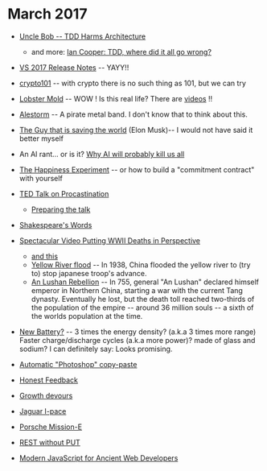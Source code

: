 
# March 2017

- [Uncle Bob -- TDD Harms Architecture](http://blog.cleancoder.com/uncle-bob/2017/03/03/TDD-Harms-Architecture.html)
  - and more: [Ian Cooper: TDD, where did it all go wrong?](https://vimeo.com/68375232)

- [VS 2017 Release Notes](https://www.visualstudio.com/en-us/news/releasenotes/vs2017-relnotes) -- YAYY!!

- [crypto101](https://www.crypto101.io/) -- with crypto there is no such thing as 101, but we can try

- [Lobster Mold](http://mlcalliance.org/all-about-lobster/lobster-101-molting/) -- WOW ! Is this real life? There are [videos](https://www.youtube.com/results?search_query=lobster+molding) !!

- [Alestorm](https://www.youtube.com/watch?v=ta-Z_psXODw) -- A pirate metal band. I don't know that to think about this.

- [The Guy that is saving the world](https://www.youtube.com/watch?v=WaAJAwi3Q1U) (Elon Musk)-- I would not have said it better myself
- An AI rant... or is it? [Why AI will probably kill us all](https://www.youtube.com/watch?v=SPAmbUZ9UKk)
- [The Happiness Experiment](https://www.youtube.com/watch?v=hEd4UW5f7s4&t=6s) -- or how to build a "commitment contract" with yourself

- [TED Talk on Procastination](https://waitbutwhy.com/2016/03/my-ted-talk.html)
  - [Preparing the talk](https://waitbutwhy.com/2016/03/doing-a-ted-talk-the-full-story.html)
- [Shakespeare's Words](http://waitbutwhy.com/2015/07/shakespeare-coined-mad-words.html)
- [Spectacular Video Putting WWII Deaths in Perspective](https://waitbutwhy.com/2015/06/spectacular-video-putting-wwii-deaths-perspective.html)
  - [and this](http://waitbutwhy.com/2013/08/the-death-toll-comparison-breakdown.html)
  - [Yellow River flood](https://en.wikipedia.org/wiki/1938_Yellow_River_flood) -- In 1938, China flooded the yellow river to (try to) stop japanese troop's advance.
  - [An Lushan Rebellion](https://en.wikipedia.org/wiki/An_Lushan_Rebellion) -- In 755, general "An Lushan" declared himself emperor in Northern China, starting a war with the current Tang dynasty. Eventually he lost, but the death toll reached two-thirds of the population of the empire -- around 36 million souls -- a sixth of the worlds population at the time.

- [New Battery?](https://news.utexas.edu/2017/02/28/goodenough-introduces-new-battery-technology) -- 3 times the energy density? (a.k.a 3 times more range) Faster charge/discharge cycles (a.k.a more power)? made of glass and sodium? I can definitely say: Looks promising.

- [Automatic "Photoshop" copy-paste](https://github.com/luanfujun/deep-photo-styletransfer)

- [Honest Feedback](https://m.signalvnoise.com/unlock-honest-feedback-with-this-one-word-dcaf3839e7ee)
- [Growth devours](https://m.signalvnoise.com/exponential-growth-devours-and-corrupts-c5562fbf131)

- [Jaguar I-pace](http://insideevs.com/jaguar-i-pace-220-mile-all-electric-i-pace-suv-to-arrive-in-2018/)
- [Porsche Mission-E]()

- [REST without PUT](https://www.thoughtworks.com/insights/blog/rest-api-design-resource-modeling)
- [Modern JavaScript for Ancient Web Developers](https://trackchanges.postlight.com/modern-javascript-for-ancient-web-developers-58e7cae050f9#.2tpky4xfc)
